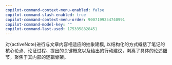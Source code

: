 ```yaml
---
copilot-command-context-menu-enabled: false
copilot-command-slash-enabled: true
copilot-command-context-menu-order: 9007199254740991
copilot-command-model-key: ""
copilot-command-last-used: 1753358328451
---
```

对{activeNote}进行与文章内容相适应的抽象建模, 以结构化的方式概括了笔记的核心论点、论证过程、提出的关键概念以及给出的行动建议，剥离了具体的论述细节，聚焦于其内部的逻辑骨架。